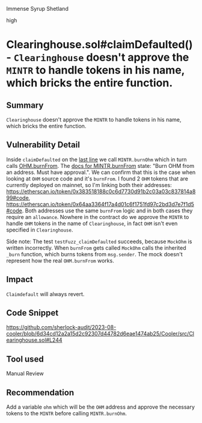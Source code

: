 Immense Syrup Shetland

high

# Clearinghouse.sol#claimDefaulted() - `Clearinghouse` doesn't approve the `MINTR` to handle tokens in his name, which bricks the entire function.
## Summary
`Clearinghouse` doesn't approve the `MINTR` to handle tokens in his name, which bricks the entire function.

## Vulnerability Detail
Inside `claimDefaulted` on the [last line](https://github.com/sherlock-audit/2023-08-cooler/blob/6d34cd12a2a15d2c92307d44782d6eae1474ab25/Cooler/src/Clearinghouse.sol#L244) we call `MINTR.burnOhm` which in turn calls [OHM.burnFrom](https://github.com/OlympusDAO/olympus-v3/blob/19236eb1c02464df8fb79c7b59b7195d7511b338/src/modules/MINTR/OlympusMinter.sol#L50-L61). The [docs for MINTR.burnFrom](https://docs.olympusdao.finance/main/technical/contract-docs/modules/MINTR/OlympusMinter/#burnohm) state: "Burn OHM from an address. Must have approval.". We can confirm that this is the case when looking at `OHM` source code and it's `burnFrom`. I found 2 `OHM` tokens that are currently deployed on mainnet, so I'm linking both their addresses: https://etherscan.io/token/0x383518188c0c6d7730d91b2c03a03c837814a899#code, https://etherscan.io/token/0x64aa3364f17a4d01c6f1751fd97c2bd3d7e7f1d5#code. Both addresses use the same `burnFrom` logic and in both cases they require an `allowance`. Nowhere in the contract do we approve the `MINTR` to handle `OHM` tokens in the name of `Clearinghouse`, in fact `OHM` isn't even specified in `Clearinghouse`.  

Side note:
The test `testFuzz_claimDefaulted` succeeds, because `MockOhm` is written incorrectly. When `burnFrom` gets called `MockOhm` calls the inherited `_burn` function, which burns tokens from `msg.sender`. The mock doesn't represent how the real `OHM.burnFrom` works.
## Impact
`Claimdefault` will always revert.

## Code Snippet
https://github.com/sherlock-audit/2023-08-cooler/blob/6d34cd12a2a15d2c92307d44782d6eae1474ab25/Cooler/src/Clearinghouse.sol#L244
## Tool used
Manual Review

## Recommendation
Add a variable `ohm` which will be the `OHM` address and approve the necessary tokens to the `MINTR` before calling `MINTR.burnOhm`.
